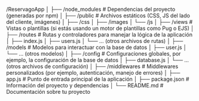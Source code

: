 /ReservagoApp
│
├── /node_modules           # Dependencias del proyecto (generadas por npm)
│
├── /public                 # Archivos estáticos (CSS, JS del lado del cliente, imágenes)
│   ├── /css
│   ├── /images
│   └── /js
│
├── /views                  # Vistas o plantillas (si estás usando un motor de plantillas como Pug o EJS)
│
├── /routes                 # Rutas y controladores para manejar la lógica de la aplicación
│   ├── index.js
│   ├── users.js
│   └── ... (otros archivos de rutas)
│
├── /models                 # Modelos para interactuar con la base de datos
│   ├── user.js
│   └── ... (otros modelos)
│
├── /config                 # Configuraciones globales, por ejemplo, la configuración de la base de datos
│   ├── database.js
│   └── ... (otros archivos de configuración)
│
├── /middlewares            # Middlewares personalizados (por ejemplo, autenticación, manejo de errores)
│
├── app.js                  # Punto de entrada principal de la aplicación
│
├── package.json            # Información del proyecto y dependencias
│
└── README.md               # Documentación sobre tu proyecto
